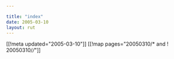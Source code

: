 ```yaml
---

title: "index"
date: 2005-03-10
layout: rut
---
```


[[!meta updated="2005-03-10"]]
[[!map pages="20050310/* and ! 20050310/*/*"]]
